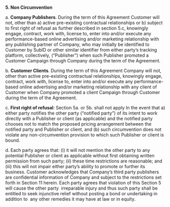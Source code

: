 **5\.	Non Circumvention**

a. 	**Company Publishers**.  During the term of this Agreement Customer will not, other than a) active pre-existing contractual relationships or b) subject to first right of refusal as further described in section 5.c, knowingly engage, contract, work with, license to, enter into and/or execute any performance-based online advertising and/or marketing relationship with any publishing partner of Company, who may initially be identified to Customer by SubID or other similar identifier from either party’s tracking platform, collectively, (“Publisher”) when such Publisher promoted a Customer Campaign through Company during the term of the Agreement.

b. **Customer Clients**.  During the term of this Agreement Company will not, other than active pre-existing contractual relationships, knowingly engage, contract, work with, license to, enter into and/or execute any performance-based online advertising and/or marketing relationship with any client of Customer when Company promoted a client Campaign through Customer during the term of the Agreement.

c. **First right of refusal**: Section 5a. or 5b. shall not apply In the event that a) either party notifies the other party (“notified party”) of its intent to work directly with a Publisher or client (as applicable) and the notified party chooses not to match the proposed pricing arrangement between the notified party and Publisher or client, and (b) such circumvention does not violate any non-circumvention provision to which such Publisher or client is bound.   

d.  Each party agrees that: (i) it will not mention the other party to any potential Publisher or client as applicable without first obtaining written permission from such party; (ii) these time restrictions are reasonable; and (iii) this will not impair either party’s ability to promote or further its business.  Customer acknowledges that Company’s third party publishers are confidential information of Company and subject to the restrictions set forth in Section 11 herein.  Each party agrees that violation of this Section 5 will cause the other party  irreparable injury and thus such party shall be entitled to seek injunctive relief without posting a bond or undertaking in addition to  any other remedies it may have at law or in equity.